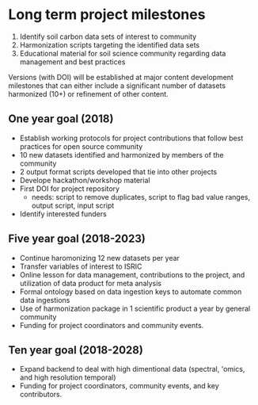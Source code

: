 
# Long term project milestones

1) Identify soil carbon data sets of interest to community
2) Harmonization scripts targeting the identified data sets
3) Educational material for soil science community regarding data management and best practices

Versions (with DOI) will be established at major content development milestones that can either include a significant number of datasets harmonized (10+) or refinement of other content.

## One year goal (2018)

* Establish working protocols for project contributions that follow best practices for open source community
* 10 new datasets identified and harmonized by members of the community
* 2 output format scripts developed that tie into other projects
* Develope hackathon/workshop material
* First DOI for project repository
  - needs: script to remove duplicates, script to flag bad value ranges, output script, input script
* Identify interested funders

## Five year goal (2018-2023)

* Continue haromonizing 12 new datasets per year
* Transfer variables of interest to ISRIC
* Online lesson for data management, contributions to the project, and utilization of data product for meta analysis
* Formal ontology based on data ingestion keys to automate common data ingestions
* Use of harmonization package in 1 scientific product a year by general community
* Funding for project coordinators and community events.

## Ten year goal (2018-2028)

* Expand backend to deal with high dimentional data (spectral, 'omics, and high resolution temporal)
* Funding for project coordinators, community events, and key contributors.
